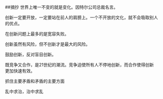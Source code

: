##摘抄
世界上唯一不变的就是变化。因特尔公司总裁名言。

创新一定要开放，一定要站在前人的肩膀上。一个不开放的文化，就不会吸取别人的优点。

在创新问题上最多的是宽容失败。

创新虽然有风险，但不创新才是最大的风险。


鼓励创新，反对盲目创新。

既竞争又合作，是21世纪的潮流。竞争迫使所有人不停地创新，而合作使得创新更加快速有效。

抓住主要矛盾和矛盾的主要方面


乱中求治，治中求乱







